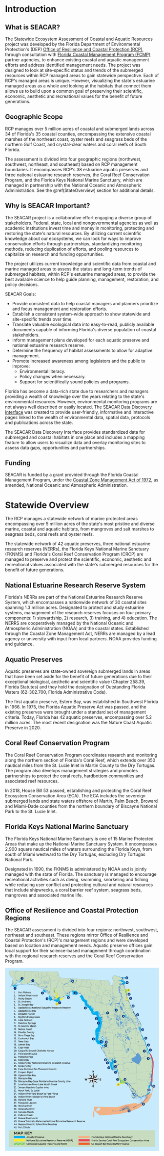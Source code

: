 # Introduction

## What is SEACAR?

The Statewide Ecosystem Assessment of Coastal and Aquatic Resources project was developed by the Florida Department of Environmental Protection's (DEP) [Office of Resilience and Coastal Protection (RCP)](https://floridadep.gov/orcp), through consultation with [Florida Coastal Management Program (FCMP)](https://floridadep.gov/fcmp) partner agencies, to enhance existing coastal and aquatic management efforts and address identified management needs. The project was designed to look at site-specific status and trends of the submerged resources within RCP managed areas to gain statewide perspective. Each of RCP's managed areas is unique. However, visualizing the state's estuarine managed areas as a whole and looking at the habitats that connect them allows us to build upon a common goal of preserving their scientific, economic, aesthetic and recreational values for the benefit of future generations.


## Geographic Scope

RCP manages over 5 million acres of coastal and submerged lands across 34 of Florida's 35 coastal counties, encompassing the extensive coastal marshes of the northeast coast, oyster reefs and seagrass beds of the northern Gulf Coast, and crystal-clear waters and coral reefs of South Florida.

The assessment is divided into four geographic regions (northwest, southwest, northeast, and southeast) based on RCP management boundaries. It encompasses RCP's 38 estuarine aquatic preserves and three national estuarine research reserves, the Coral Reef Conservation Program, and the Florida Keys National Marine Sanctuary, which are managed in partnership with the National Oceanic and Atmospheric Administration. See the \@ref(StateOverview) section for additional details.


## Why is SEACAR Important?

The SEACAR project is a collaborative effort engaging a diverse group of stakeholders. Federal, state, local and nongovernmental agencies as well as academic institutions invest time and money in monitoring, protecting and restoring the state's natural resources. By utilizing current scientific knowledge about our ecosystems, we can look for ways to improve conservation efforts through partnerships, standardizing monitoring methods, reducing duplication of efforts, and pooling resources to capitalize on research and funding opportunities.

The project utilizes current knowledge and scientific data from coastal and marine managed areas to assess the status and long-term trends of submerged habitats, within RCP's estuarine managed areas, to provide the best available science to help guide planning, management, restoration, and policy decisions.

SEACAR Goals:

-   Provide consistent data to help coastal managers and planners prioritize and focus management and restoration efforts.
-   Establish a consistent system-wide approach to show statewide and site-specific trends over time.
-   Translate valuable ecological data into easy-to-read, publicly available documents capable of informing Florida's diverse population of coastal stakeholders.
-   Inform management plans developed for each aquatic preserve and national estuarine research reserve.
-   Determine the frequency of habitat assessments to allow for adaptive management.
-   Promote increased awareness among legislators and the public to improve:
    -   Environmental literacy.
    -   Policy changes when necessary.
    -   Support for scientifically sound policies and programs.

Florida has become a data-rich state due to researchers and managers providing a wealth of knowledge over the years relating to the state's environmental resources. However, environmental monitoring programs are not always well described or easily located. The [SEACAR Data Discovery Interface](https://data.florida-seacar.org/) was created to provide user-friendly, informative and interactive pages linked to the wealth of environmental data, spatial data, protocols and publications across the state.

The SEACAR Data Discovery Interface provides standardized data for submerged and coastal habitats in one place and includes a mapping feature to allow users to visualize data and overlay monitoring sites to assess data gaps, opportunities and partnerships.


## Funding

SEACAR is funded by a grant provided through the Florida Coastal Management Program, under the [Coastal Zone Management Act of 1972](https://coast.noaa.gov/czm/act/), as amended, National Oceanic and Atmospheric Administration.


# Statewide Overview

The RCP manages a statewide network of marine protected areas encompassing over 5 million acres of the state's most pristine and diverse marine, coastal and aquatic habitats, from mangroves and salt marshes to seagrass beds, coral reefs and oyster reefs.

The statewide network of 42 aquatic preserves, three national estuarine research reserves (NERRs), the Florida Keys National Marine Sanctuary (FKNMS) and Florida's Coral Reef Conservation Program (CRCP) are managed to preserve and protect the scientific, economic, aesthetic and recreational values associated with the state's submerged resources for the benefit of future generations.


## National Estuarine Research Reserve System

Florida's NERRs are part of the National Estuarine Research Reserve System, which encompasses a nationwide network of 30 coastal sites spanning 1.3 million acres. Designated to protect and study estuarine systems, management of the research reserves focuses on four primary components: 1) stewardship, 2) research, 3) training, and 4) education. The NERRS are cooperatively managed by the National Oceanic and Atmospheric Administration (NOAA) and the coastal states. Established through the Coastal Zone Management Act, NERRs are managed by a lead agency or university with input from local partners. NOAA provides funding and guidance.


## Aquatic Preserves

Aquatic preserves are state-owned sovereign submerged lands in areas that have been set aside for the benefit of future generations due to their exceptional biological, aesthetic and scientific value (Chapter 258.39, Florida Statutes) and they hold the designation of Outstanding Florida Waters (62-302.700, Florida Administrative Code).

The first aquatic preserve, Estero Bay, was established in Southwest Florida in 1966. In 1975, the Florida Aquatic Preserve Act was passed, and the existing preserves were brought under a standard set of management criteria. Today, Florida has 42 aquatic preserves, encompassing over 5.2 million acres. The most recent designation was the Nature Coast Aquatic Preserve in 2020.


## Coral Reef Conservation Program

The Coral Reef Conservation Program coordinates research and monitoring along the northern section of Florida's Coral Reef, which extends over 350 nautical miles from the St. Lucie Inlet in Martin County to the Dry Tortugas. The program also develops management strategies and promotes partnerships to protect the coral reefs, hardbottom communities and associated reef resources.

In 2018, House Bill 53 passed, establishing and protecting the Coral Reef Ecosystem Conservation Area (ECA). The ECA includes the sovereign submerged lands and state waters offshore of Martin, Palm Beach, Broward and Miami-Dade counties from the northern boundary of Biscayne National Park to the St. Lucie Inlet.


## Florida Keys National Marine Sanctuary

The Florida Keys National Marine Sanctuary is one of 15 Marine Protected Areas that make up the National Marine Sanctuary System. It encompasses 2,900 square nautical miles of waters surrounding the Florida Keys, from south of Miami westward to the Dry Tortugas, excluding Dry Tortugas National Park.

Designated in 1990, the FKNMS is administered by NOAA and is jointly managed with the state of Florida. The sanctuary is managed to encourage recreational activities such as diving, swimming, snorkeling and fishing while reducing user conflict and protecting cultural and natural resources that include shipwrecks, a coral barrier reef system, seagrass beds, mangroves and associated marine life.


## Office of Resilience and Coastal Protection Regions

The SEACAR assessment is divided into four regions: northwest, southwest, northeast and southeast. These regions mirror Office of Resilience and Coastal Protection's (RCP)'s management regions and were developed based on location and management needs. Aquatic preserve offices gain local support for their science-based management through coordination with the regional research reserves and the Coral Reef Conservation Program.

![The Office of Resilience and Coastal Protection oversees a total of 45 managed areas around the state that include a wide variety of marine, estuarine, aquatic, and upland habitats.](ORCP_AP_Map_forReport.png)